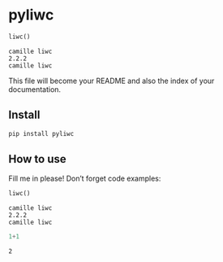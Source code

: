 # pyliwc


<!-- WARNING: THIS FILE WAS AUTOGENERATED! DO NOT EDIT! -->

``` python
liwc()
```

    camille liwc
    2.2.2
    camille liwc

This file will become your README and also the index of your
documentation.

## Install

``` sh
pip install pyliwc
```

## How to use

Fill me in please! Don’t forget code examples:

``` python
liwc()
```

    camille liwc
    2.2.2
    camille liwc

``` python
1+1
```

    2
